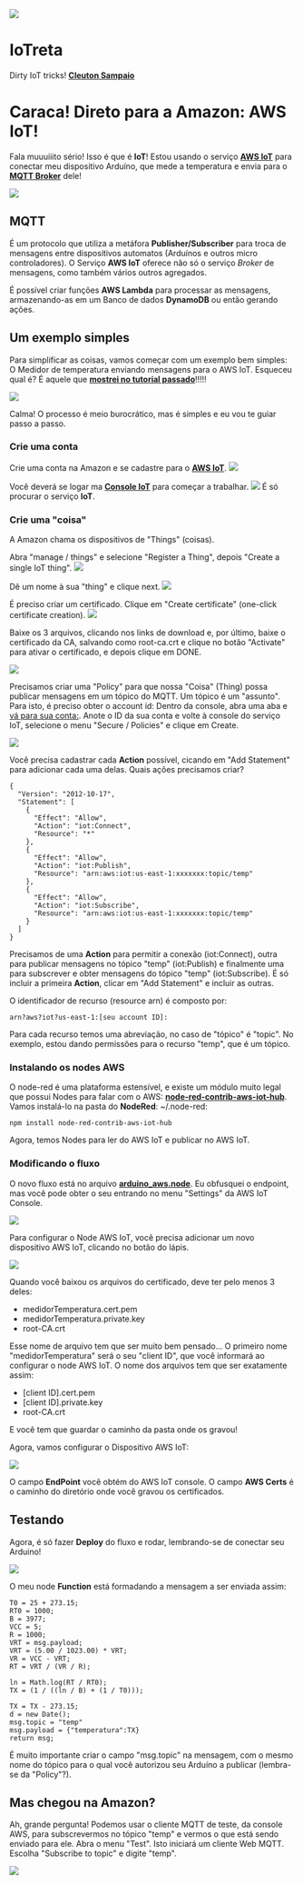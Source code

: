 ![](../logo-iotreta.png)
# IoTreta
Dirty IoT tricks!
[**Cleuton Sampaio**](https://github.com/cleuton)

# Caraca! Direto para a Amazon: AWS IoT!

Fala muuuiiito sério! Isso é que é **IoT**! Estou usando o serviço [**AWS IoT**](https://aws.amazon.com/pt/iot/?sc_channel=PS&sc_campaign=acquisition_BR&sc_publisher=google&sc_medium=english_iot_b&sc_content=iot_e&sc_detail=aws%20iot&sc_category=iot&sc_segment=154427534320&sc_matchtype=e&sc_country=BR&s_kwcid=AL!4422!3!154427534320!e!!g!!aws%20iot&ef_id=WcgvrQAABfqRGRdV:20180418210049:s) para conectar meu dispositivo Arduíno, que mede a temperatura e envia para o [**MQTT Broker**](http://mqtt.org) dele!

![](https://d1.awsstatic.com/IoT/diagrams/AWS%20IoT%20Core%20MQTT.f4d984feff949092910934397f67b000c5fd816c.png)

## MQTT

É um protocolo que utiliza a metáfora **Publisher/Subscriber** para troca de mensagens entre dispositivos automatos (Arduínos e outros micro controladores). O Serviço **AWS IoT** oferece não só o serviço *Broker* de mensagens, como também vários outros agregados. 

É possível criar funções **AWS Lambda** para processar as mensagens, armazenando-as em um Banco de dados **DynamoDB** ou então gerando ações.

## Um exemplo simples

Para simplificar as coisas, vamos começar com um exemplo bem simples: O Medidor de temperatura enviando mensagens para o AWS IoT. Esqueceu qual é? É aquele que [**mostrei no tutorial passado**](.iotwitando)!!!!!

![](../iotwitando/esquema.png)

Calma! O processo é meio burocrático, mas é simples e eu vou te guiar passo a passo.

### Crie uma conta

Crie uma conta na Amazon e se cadastre para o [**AWS IoT**](https://aws.amazon.com/pt/iot/).
![](./0.AWS-iot.png)

Você deverá se logar ma [**Console IoT**](https://console.aws.amazon.com/console/home) para começar a trabalhar.
![](./1_logon_AWS_Console.png)
É só procurar o serviço **IoT**.

### Crie uma "coisa"

A Amazon chama os dispositivos de "Things" (coisas). 

Abra "manage / things" e selecione "Register a Thing", depois "Create a single IoT thing".
![](./2.1_criar_thing.png)

Dê um nome à sua "thing" e clique next.
![](./2.2_dar_nome.png)

É preciso criar um certificado. Clique em "Create certificate" (one-click certificate creation).
![](./2.3_criar_certificado.png)

Baixe os 3 arquivos, clicando nos links de download e, por último, baixe o certificado da CA, salvando como root-ca.crt e clique no botão "Activate" para ativar o certificado, e depois clique em DONE.

![](./2.4_certificados.png)

Precisamos criar uma "Policy" para que nossa "Coisa" (Thing) possa publicar mensagens em um tópico do MQTT. Um tópico é um "assunto". Para isto, é preciso obter o account id: Dentro da console, abra uma aba e [vá para sua conta:](https://console.aws.amazon.com/billing/home?#/account).
Anote o ID da sua conta e 
volte à console do serviço IoT, selecione o menu "Secure / Policies" e clique em Create.

![](./3.4.png)

Você precisa cadastrar cada **Action** possível, cicando em "Add Statement" para adicionar cada uma delas. Quais ações precisamos criar? 
```
{
  "Version": "2012-10-17",
  "Statement": [
    {
      "Effect": "Allow",
      "Action": "iot:Connect",
      "Resource": "*"
    },
    {
      "Effect": "Allow",
      "Action": "iot:Publish",
      "Resource": "arn:aws:iot:us-east-1:xxxxxxx:topic/temp"
    },
    {
      "Effect": "Allow",
      "Action": "iot:Subscribe",
      "Resource": "arn:aws:iot:us-east-1:xxxxxxx:topic/temp"
    }
  ]
}
```
Precisamos de uma **Action** para permitir a conexão (iot:Connect), outra para publicar mensagens no tópico "temp" (iot:Publish) e finalmente uma para subscrever e obter mensagens do tópico "temp" (iot:Subscribe). É só incluir a primeira **Action**, clicar em "Add Statement" e incluir as outras.

O identificador de recurso (resource arn) é composto por: 
```
arn?aws?iot?us-east-1:[seu account ID]:
```
Para cada recurso temos uma abreviação, no caso de "tópico" é "topic". No exemplo, estou dando permissões para o recurso "temp", que é um tópico.

### Instalando os nodes AWS

O node-red é uma plataforma estensível, e existe um módulo muito legal que possui Nodes para falar com o AWS: [**node-red-contrib-aws-iot-hub**](https://flows.nodered.org/node/node-red-contrib-aws-iot-hub). Vamos instalá-lo na pasta do **NodeRed**: ~/.node-red: 
```
npm install node-red-contrib-aws-iot-hub
```
Agora, temos Nodes para ler do AWS IoT e publicar no AWS IoT.

### Modificando o fluxo

O novo fluxo está no arquivo [**arduino_aws.node**](./arduino_aws.node). Eu obfusquei o endpoint, mas você pode obter o seu entrando no menu "Settings" da AWS IoT Console.

![](./4.fluxo.png)

Para configurar o Node AWS IoT, você precisa adicionar um novo dispositivo AWS IoT, clicando no botão do lápis.

![](4.1_configurar_device.png)

Quando você baixou os arquivos do certificado, deve ter pelo menos 3 deles: 
- medidorTemperatura.cert.pem
- medidorTemperatura.private.key
- root-CA.crt

Esse nome de arquivo tem que ser muito bem pensado... O primeiro nome "medidorTemperatura" será o seu "client ID", que você informará ao configurar o node AWS IoT. O nome dos arquivos tem que ser exatamente assim: 
- [client ID].cert.pem
- [client ID].private.key
- root-CA.crt

E você tem que guardar o caminho da pasta onde os gravou!

Agora, vamos configurar o Dispositivo AWS IoT: 

![](4.3_configurar_device.png)

O campo **EndPoint** você obtém do AWS IoT console. O campo **AWS Certs** é o caminho do diretório onde você gravou os certificados. 

## Testando

Agora, é só fazer **Deploy** do fluxo e rodar, lembrando-se de conectar seu Arduino!

![](./5-testando.png)

O meu node **Function** está formadando a mensagem a ser enviada assim: 
```
T0 = 25 + 273.15;  
RT0 = 1000;
B = 3977;
VCC = 5;
R = 1000;
VRT = msg.payload;
VRT = (5.00 / 1023.00) * VRT;      
VR = VCC - VRT;
RT = VRT / (VR / R);               

ln = Math.log(RT / RT0);
TX = (1 / ((ln / B) + (1 / T0))); 

TX = TX - 273.15;
d = new Date();
msg.topic = "temp"
msg.payload = {"temperatura":TX}
return msg;
``` 
É muito importante criar o campo "msg.topic" na mensagem, com o mesmo nome do tópico para o qual você autorizou seu Arduíno a publicar (lembra-se da "Policy"?).

## Mas chegou na Amazon?

Ah, grande pergunta! Podemos usar o cliente MQTT de teste, da console AWS, para subscrevermos no tópico "temp" e vermos o que está sendo enviado para ele. Abra o menu "Test". Isto iniciará um cliente Web MQTT. Escolha "Subscribe to topic" e digite "temp".

![](./6-na-amazon.png)